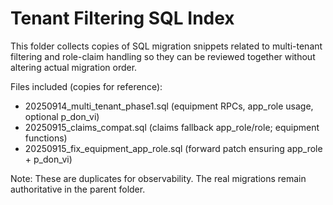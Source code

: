 # Tenant Filtering SQL Index

This folder collects copies of SQL migration snippets related to multi-tenant filtering and role-claim handling so they can be reviewed together without altering actual migration order.

Files included (copies for reference):
- 20250914_multi_tenant_phase1.sql (equipment RPCs, app_role usage, optional p_don_vi)
- 20250915_claims_compat.sql (claims fallback app_role/role; equipment functions)
- 20250915_fix_equipment_app_role.sql (forward patch ensuring app_role + p_don_vi)

Note: These are duplicates for observability. The real migrations remain authoritative in the parent folder.
